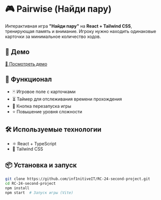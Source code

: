 # 🎮 Pairwise (Найди пару)

Интерактивная игра **"Найди пару"** на **React + Tailwind CSS**, тренирующая память и внимание. Игроку нужно находить одинаковые карточки за минимальное количество ходов.

## 🚀 Демо  
[🔗 Посмотреть демо](https://inf1nitiveit.github.io/RC-24-second-project/#/)

## 🎨 Функционал  
- 🃏 Игровое поле с карточками  
- ⏳ Таймер для отслеживания времени прохождения  
- 🔄 Кнопка перезапуска игры 
- ⭐ Повышение уровня сложности 

## 🛠 Используемые технологии  
- ⚛️ React + TypeScript  
- 🎨 Tailwind CSS   

## 📦 Установка и запуск  

```sh
git clone https://github.com/inf1nitiveIT/RC-24-second-project.git
cd RC-24-second-project
npm install
npm start  # Запуск игры (Vite)
